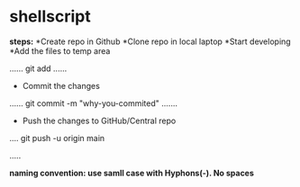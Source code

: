 # shellscript

**steps:**
*Create repo in Github
*Clone repo in local laptop
*Start developing
*Add the files to temp area

......
git add <file-name>
......
* Commit the changes

......
git commit -m "why-you-commited"
.......

* Push the changes to GitHub/Central repo

....
git push -u origin main

.....

**naming convention: use samll case with Hyphons(-). No spaces**